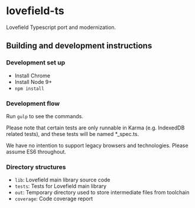 # lovefield-ts

Lovefield Typescript port and modernization.

## Building and development instructions

### Development set up

* Install Chrome
* Install Node 9+
* `npm install`

### Development flow

Run `gulp` to see the commands.

Please note that certain tests are only runnable in Karma (e.g. IndexedDB
related tests), and these tests will be named *_spec.ts.

We have no intention to support legacy browsers and technologies. Please
assume ES6 throughout.

### Directory structures

* `lib`: Lovefield main library source code
* `tests`: Tests for Lovefield main library
* `out`: Temporary directory used to store intermediate files from toolchain
* `coverage`: Code coverage report

